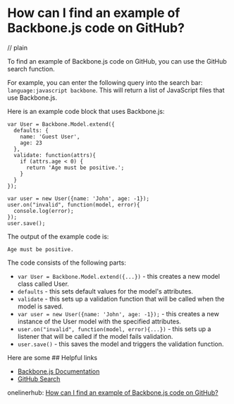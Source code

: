 # How can I find an example of Backbone.js code on GitHub?
// plain

To find an example of Backbone.js code on GitHub, you can use the GitHub search function.

For example, you can enter the following query into the search bar: `language:javascript backbone`. This will return a list of JavaScript files that use Backbone.js.

Here is an example code block that uses Backbone.js:
```
var User = Backbone.Model.extend({
  defaults: {
    name: 'Guest User',
    age: 23
  },
  validate: function(attrs){
    if (attrs.age < 0) {
      return 'Age must be positive.';
    }
  }
});

var user = new User({name: 'John', age: -1});
user.on("invalid", function(model, error){
  console.log(error);
});
user.save();
```

The output of the example code is:
```
Age must be positive.
```

The code consists of the following parts:
* `var User = Backbone.Model.extend({...})` - this creates a new model class called User.
* `defaults` - this sets default values for the model's attributes.
* `validate` - this sets up a validation function that will be called when the model is saved.
* `var user = new User({name: 'John', age: -1});` - this creates a new instance of the User model with the specified attributes.
* `user.on("invalid", function(model, error){...})` - this sets up a listener that will be called if the model fails validation.
* `user.save()` - this saves the model and triggers the validation function.

Here are some ## Helpful links
* [Backbone.js Documentation](http://backbonejs.org/)
* [GitHub Search](https://github.com/search)

onelinerhub: [How can I find an example of Backbone.js code on GitHub?](https://onelinerhub.com/backbone.js/how-can-i-find-an-example-of-backbone-js-code-on-github)